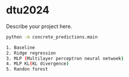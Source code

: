 # dtu2024

Describe your project here.

```bash
python -m concrete_predictions.main

1. Baseline
2. Ridge regression
3. MLP (Multilayer perceptron neural netwoek)
4. MLP KL(KL divergence)
5. Randon forest 
```

